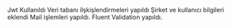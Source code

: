 Jwt Kullanıldı
Veri tabanı ilşkişlendirmeleri yapıldı
Şirket ve kullanıcı bilgileri eklendi
Mail işlemleri yapıldı.
Fluent Validation yapıldı.
